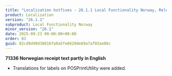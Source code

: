 ```yaml
---
title: "Localization hotfixes - 26.1.1 Local Functionality Norway, Release date September 23, 2025 - Hotfixes"
product: Localization
version: "26.1.1"
subproduct: Local Functionality Norway
minor_version: "26.1"
date: 2025-09-23 00:00:00+00:00
order: 83
guid: 82cd9d49d38816fa0a5fe6620de69a7af03ae86c
---
```


<div><strong>71336 Norwegian receipt text partly in English</strong>
<ul><li>Translations for labels on POSPrintUtility were added. </li></ul></div>
